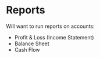 # Reports

Will want to run reports on accounts:

- Profit & Loss (Income Statement)
- Balance Sheet
- Cash Flow
